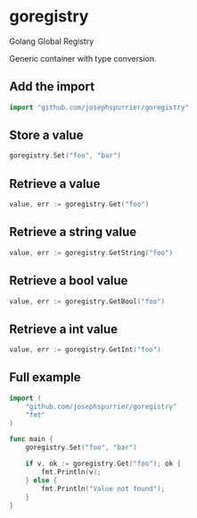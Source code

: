goregistry
==========

Golang Global Registry

Generic container with type conversion.

## Add the import

```go
import "github.com/josephspurrier/goregistry"
```

## Store a value

```go
goregistry.Set("foo", "bar")
```

## Retrieve a value

```go
value, err := goregistry.Get("foo")
```

## Retrieve a string value

```go
value, err := goregistry.GetString("foo")
```

## Retrieve a bool value

```go
value, err := goregistry.GetBool("foo")
```

## Retrieve a int value

```go
value, err := goregistry.GetInt("foo")
```

## Full example

```go
import (
	"github.com/josephspurrier/goregistry"
	"fmt"
)

func main {
	goregistry.Set("foo", "bar")

	if v, ok := goregistry.Get("foo"); ok {
		fmt.Println(v);
	} else {
		fmt.Println("Value not found");
	}
}
```